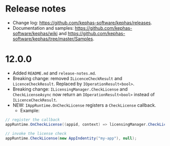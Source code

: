 ﻿# Release notes

* Change log: https://github.com/kephas-software/kephas/releases.
* Documentation and samples: https://github.com/kephas-software/kephas/wiki and https://github.com/kephas-software/kephas/tree/master/Samples.

# 12.0.0

* Added ``README.md`` and ``release-notes.md``.
* Breaking change: removed ``ILicenceCheckResult`` and ``LicenceCheckResult``. Replaced by ``IOperationResult<bool>``. 
* Breaking change: ``ILicensingManager.CheckLicense`` and ``CheckLicenseAsync`` now return an ``IOperationResult<bool>`` instead of ``ILicenceCheckResult``.
* NEW: ``IAppRuntime.OnCheckLicense`` registers a ``CheckLicense`` callback.
  * Example:
```csharp
// register the callback 
appRuntime.OnCheckLicense((appid, context) => licensingManager.CheckLicense(appid, context));

// invoke the license check
appRuntime.CheckLicense(new AppIndentity("my-app"), null);
```